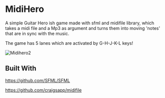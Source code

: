 # MidiHero

A simple Guitar Hero ish game made with sfml and midifile library, which takes a midi file and a Mp3 as argument and turns them into moving 'notes' that are in sync with the music.

The game has 5 lanes which are activated by G-H-J-K-L keys! 

![Midihero2](https://github.com/AxelBadam/MidiHero/giphy.gif)

## Built With

https://github.com/SFML/SFML

https://github.com/craigsapp/midifile







